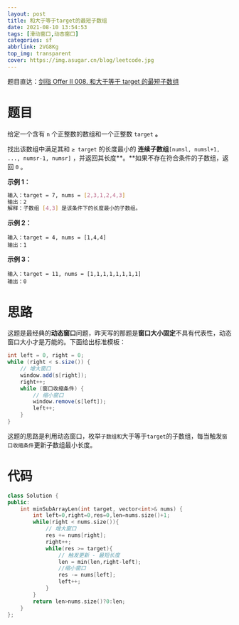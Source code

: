 ```yaml
---
layout: post
title: 和大于等于target的最短子数组
date: 2021-08-10 13:54:53
tags: [滑动窗口,动态窗口]
categories: sf
abbrlink: 2VG8Kg
top_img: transparent
cover: https://img.asugar.cn/blog/leetcode.jpg
---
```


题目直达：[剑指 Offer II 008. 和大于等于 target 的最短子数组](https://leetcode-cn.com/problems/2VG8Kg/)

# 题目

给定一个含有 `n` 个正整数的数组和一个正整数 `target` **。**

找出该数组中满足其和 `≥ target` 的长度最小的 **连续子数组**`[numsl, numsl+1, ..., numsr-1, numsr]` ，并返回其长度**。**如果不存在符合条件的子数组，返回 `0` 。

**示例 1：**

```bash
输入：target = 7, nums = [2,3,1,2,4,3]
输出：2
解释：子数组 [4,3] 是该条件下的长度最小的子数组。
```

**示例 2：**

```
输入：target = 4, nums = [1,4,4]
输出：1
```

**示例 3：**

```
输入：target = 11, nums = [1,1,1,1,1,1,1,1]
输出：0
```

# 思路

这题是最经典的**动态窗口**问题，昨天写的那题是**窗口大小固定**不具有代表性，动态窗口大小才是万能的。下面给出标准模板：

```java
int left = 0, right = 0;
while (right < s.size()) {
    // 增大窗口
    window.add(s[right]);
    right++;
    while (窗口收缩条件) {
        // 缩小窗口
        window.remove(s[left]);
        left++;
    }
}
```
这题的思路是利用动态窗口，枚举`子数组和`大于等于`target`的子数组，每当触发`窗口收缩条件`更新子数组最小长度。

# 代码

```c++
class Solution {
public:
    int minSubArrayLen(int target, vector<int>& nums) {
        int left=0,right=0,res=0,len=nums.size()+1;
        while(right < nums.size()){
            // 增大窗口
            res += nums[right];
            right++;    
            while(res >= target){
                // 触发更新 - 最短长度
                len = min(len,right-left);
                //缩小窗口
                res -= nums[left];
                left++;
            }
        }
        return len>nums.size()?0:len;
    }
};
```

